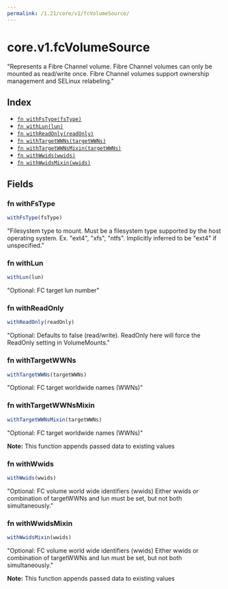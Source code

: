 ```yaml
---
permalink: /1.21/core/v1/fcVolumeSource/
---
```


# core.v1.fcVolumeSource

"Represents a Fibre Channel volume. Fibre Channel volumes can only be mounted as read/write once. Fibre Channel volumes support ownership management and SELinux relabeling."

## Index

* [`fn withFsType(fsType)`](#fn-withfstype)
* [`fn withLun(lun)`](#fn-withlun)
* [`fn withReadOnly(readOnly)`](#fn-withreadonly)
* [`fn withTargetWWNs(targetWWNs)`](#fn-withtargetwwns)
* [`fn withTargetWWNsMixin(targetWWNs)`](#fn-withtargetwwnsmixin)
* [`fn withWwids(wwids)`](#fn-withwwids)
* [`fn withWwidsMixin(wwids)`](#fn-withwwidsmixin)

## Fields

### fn withFsType

```ts
withFsType(fsType)
```

"Filesystem type to mount. Must be a filesystem type supported by the host operating system. Ex. \"ext4\", \"xfs\", \"ntfs\". Implicitly inferred to be \"ext4\" if unspecified."

### fn withLun

```ts
withLun(lun)
```

"Optional: FC target lun number"

### fn withReadOnly

```ts
withReadOnly(readOnly)
```

"Optional: Defaults to false (read/write). ReadOnly here will force the ReadOnly setting in VolumeMounts."

### fn withTargetWWNs

```ts
withTargetWWNs(targetWWNs)
```

"Optional: FC target worldwide names (WWNs)"

### fn withTargetWWNsMixin

```ts
withTargetWWNsMixin(targetWWNs)
```

"Optional: FC target worldwide names (WWNs)"

**Note:** This function appends passed data to existing values

### fn withWwids

```ts
withWwids(wwids)
```

"Optional: FC volume world wide identifiers (wwids) Either wwids or combination of targetWWNs and lun must be set, but not both simultaneously."

### fn withWwidsMixin

```ts
withWwidsMixin(wwids)
```

"Optional: FC volume world wide identifiers (wwids) Either wwids or combination of targetWWNs and lun must be set, but not both simultaneously."

**Note:** This function appends passed data to existing values